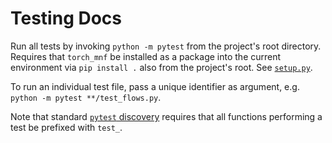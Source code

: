 # Testing Docs

Run all tests by invoking `python -m pytest` from the project's root directory. Requires that `torch_mnf` be installed as a package into the current environment via `pip install .` also from the project's root. See [`setup.py`](../../setup.py).

To run an individual test file, pass a unique identifier as argument, e.g. `python -m pytest **/test_flows.py`.

Note that standard [`pytest` discovery](https://docs.pytest.org/stable/goodpractices.html#conventions-for-python-test-discovery) requires that all functions performing a test be prefixed with `test_`.
